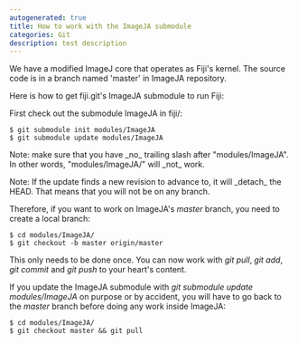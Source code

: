 ```yaml
---
autogenerated: true
title: How to work with the ImageJA submodule
categories: Git
description: test description
---
```


We have a modified ImageJ core that operates as Fiji's kernel. The source code is in a branch named 'master' in ImageJA repository.

Here is how to get fiji.git's ImageJA submodule to run Fiji:

First check out the submodule ImageJA in fiji/:

`$ git submodule init modules/ImageJA`  
`$ git submodule update modules/ImageJA`

Note: make sure that you have \_no\_ trailing slash after "modules/ImageJA". In other words, "modules/ImageJA/" will \_not\_ work.

Note: If the update finds a new revision to advance to, it will \_detach\_ the HEAD. That means that you will not be on any branch.

Therefore, if you want to work on ImageJA's *master* branch, you need to create a local branch:

`$ cd modules/ImageJA/`  
`$ git checkout -b master origin/master`

This only needs to be done once. You can now work with *git pull*, *git add*, *git commit* and *git push* to your heart's content.

If you update the ImageJA submodule with *git submodule update modules/ImageJA* on purpose or by accident, you will have to go back to the *master* branch before doing any work inside ImageJA:

`$ cd modules/ImageJA/`  
`$ git checkout master && git pull`


